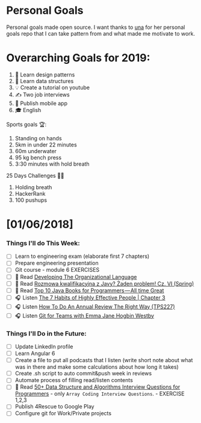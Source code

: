 Personal Goals
==============

Personal goals made open source. I want thanks to [una](https://github.com/una/personal-goals) for her personal goals repo that I can take pattern from and what made me motivate to work. 


# Overarching Goals for 2019:
1. 💚 Learn design patterns
2. 💙 Learn data structures
3. 💡 Create a tutorial on youtube
4. ✍️ Two job interviews
5. 📱 Publish mobile app
6. 🎓 English

Sports goals 🏆:
1. Standing on hands
2. 5km in under 22 minutes
3. 60m underwater
4. 95 kg bench press
5. 3:30 minutes with hold breath

25 Days Challenges 💪💪
1. Holding breath
2. HackerRank
3. 100 pushups

# [01/06/2018]

### Things I'll do This Week:

- [ ] Learn to engineering exam (elaborate first 7 chapters)
- [ ] Prepare engineering presentation
- [ ] Git course - module 6 EXERCISES
- [ ] 📗 Read [Developing The Organizational Language](https://blog.tfnico.com/2018/11/developing-organizational-language.html)
- [ ] 📗 Read [Rozmowa kwalifikacyjna z Javy? Żaden problem! Cz. VI (Spring)](http://it-leaders.com.pl/pl/rozmowa-kwalifikacyjna-z-javy/)
- [ ] 📗 Read [Top 10 Java Books for Programmers — All time Great](https://medium.com/swlh/top-10-java-books-for-programmers-all-time-great-82b0ee0b831a)
- [ ] 🎧 Listen [The 7 Habits of Highly Effective People | Chapter 3](https://www.youtube.com/watch?v=stqgGp45J3s)
- [ ] 🎧 Listen [How To Do An Annual Review The Right Way (TPS227)](http://www.asianefficiency.com/podcast/227-annual-review/)
- [ ] 🎧 Listen [Git for Teams with Emma Jane Hogbin Westby](https://www.allthingsgit.com/episodes/git_for_teams_with_emma_jane_hogbin_westby.html)

### Things I'll Do in the Future:

- [ ] Update LinkedIn profile
- [ ] Learn Angular 6
- [ ] Create a file to put all podcasts that I listen (write short note about what was in there and make some calculations about how long it takes)
- [ ] Create .sh script to auto commit&push week in reviews
- [ ] Automate process of filling read/listen contents
- [ ] 📗 Read [50+ Data Structure and Algorithms Interview Questions for Programmers](https://hackernoon.com/50-data-structure-and-algorithms-interview-questions-for-programmers-b4b1ac61f5b0) - only `Array Coding Interview Questions`. - EXERCISE 1,2,3
- [ ] Publish 4Rescue to Google Play
- [ ] Configure git for Work/Private projects

